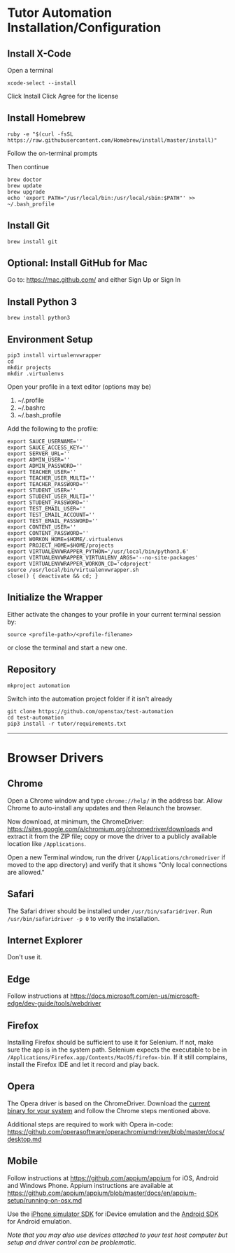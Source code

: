 Tutor Automation Installation/Configuration
===========================================

Install X-Code
--------------
Open a terminal

```
xcode-select --install
```

Click Install
Click Agree for the license

Install Homebrew
----------------
```
ruby -e "$(curl -fsSL https://raw.githubusercontent.com/Homebrew/install/master/install)"
```

Follow the on-terminal prompts

Then continue

```
brew doctor
brew update
brew upgrade
echo 'export PATH="/usr/local/bin:/usr/local/sbin:$PATH"' >> ~/.bash_profile
```

Install Git
-----------

```
brew install git
```

Optional: Install GitHub for Mac
--------------------------------
Go to: https://mac.github.com/ and either Sign Up or Sign In

Install Python 3
----------------

```
brew install python3
```

Environment Setup
-----------------

```
pip3 install virtualenvwrapper
cd
mkdir projects
mkdir .virtualenvs
```

Open your profile in a text editor (options may be)

1) ~/.profile
2) ~/.bashrc
3) ~/.bash_profile

Add the following to the profile:

```
export SAUCE_USERNAME=''
export SAUCE_ACCESS_KEY=''
export SERVER_URL=''
export ADMIN_USER=''
export ADMIN_PASSWORD=''
export TEACHER_USER=''
export TEACHER_USER_MULTI=''
export TEACHER_PASSWORD=''
export STUDENT_USER=''
export STUDENT_USER_MULTI=''
export STUDENT_PASSWORD=''
export TEST_EMAIL_USER=''
export TEST_EMAIL_ACCOUNT=''
export TEST_EMAIL_PASSWORD=''
export CONTENT_USER=''
export CONTENT_PASSWORD=''
export WORKON_HOME=$HOME/.virtualenvs
export PROJECT_HOME=$HOME/projects
export VIRTUALENVWRAPPER_PYTHON='/usr/local/bin/python3.6'
export VIRTUALENVWRAPPER_VIRTUALENV_ARGS='--no-site-packages'
export VIRTUALENVWRAPPER_WORKON_CD='cdproject'
source /usr/local/bin/virtualenvwrapper.sh
close() { deactivate && cd; }
```

Initialize the Wrapper
----------------------

Either activate the changes to your profile in your current terminal session by:

```source <profile-path>/<profile-filename>```

or close the terminal and start a new one.

Repository
----------

```
mkproject automation
```

Switch into the automation project folder if it isn't already

```
git clone https://github.com/openstax/test-automation
cd test-automation
pip3 install -r tutor/requirements.txt
```

-----------------------------------------------------

Browser Drivers
===============

Chrome
------
Open a Chrome window and type `chrome://help/` in the address bar. Allow Chrome to auto-install any updates and then Relaunch the browser.

Now download, at minimum, the ChromeDriver: https://sites.google.com/a/chromium.org/chromedriver/downloads and extract it from the ZIP file; copy or move the driver to a publicly available location like `/Applications`.

Open a new Terminal window, run the driver (`/Applications/chromedriver` if moved to the app directory) and verify that it shows "Only local connections are allowed."

Safari
------
The Safari driver should be installed under `/usr/bin/safaridriver`. Run `/usr/bin/safaridriver -p 0` to verify the installation.

Internet Explorer
-----------------
Don't use it.

Edge
----
Follow instructions at https://docs.microsoft.com/en-us/microsoft-edge/dev-guide/tools/webdriver

Firefox
-------
Installing Firefox should be sufficient to use it for Selenium. If not, make sure the app is in the system path. Selenium expects the executable to be in `/Applications/Firefox.app/Contents/MacOS/firefox-bin`. If it still complains, install the Firefox IDE and let it record and play back.

Opera
-----
The Opera driver is based on the ChromeDriver. Download the [current binary for your system](https://github.com/operasoftware/operachromiumdriver/releases) and follow the Chrome steps mentioned above.

Additional steps are required to work with Opera in-code: https://github.com/operasoftware/operachromiumdriver/blob/master/docs/desktop.md

Mobile
------
Follow instructions at https://github.com/appium/appium for iOS, Android and Windows Phone. Appium instructions are available at https://github.com/appium/appium/blob/master/docs/en/appium-setup/running-on-osx.md

Use the [iPhone simulator SDK](https://developer.apple.com/library/prerelease/content/documentation/IDEs/Conceptual/iOS_Simulator_Guide/Introduction/Introduction.html) for iDevice emulation and the [Android SDK](https://developer.android.com/studio/index.html) for Android emulation.

_Note that you may also use devices attached to your test host computer but setup and driver control can be problematic._
